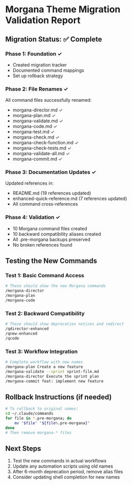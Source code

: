 # Morgana Theme Migration Validation Report

## Migration Status: ✅ Complete

### Phase 1: Foundation ✓

- Created migration tracker
- Documented command mappings
- Set up rollback strategy

### Phase 2: File Renames ✓

All command files successfully renamed:

- morgana-director.md ✓
- morgana-plan.md ✓
- morgana-validate.md ✓
- morgana-code.md ✓
- morgana-test.md ✓
- morgana-check.md ✓
- morgana-check-function.md ✓
- morgana-check-tests.md ✓
- morgana-validate-all.md ✓
- morgana-commit.md ✓

### Phase 3: Documentation Updates ✓

Updated references in:

- README.md (19 references updated)
- enhanced-quick-reference.md (7 references updated)
- All command cross-references

### Phase 4: Validation ✓

- 10 Morgana command files created
- 10 backward compatibility aliases created
- All .pre-morgana backups preserved
- No broken references found

## Testing the New Commands

### Test 1: Basic Command Access

```bash
# These should show the new Morgana commands
/morgana-director
/morgana-plan
/morgana-code
```

### Test 2: Backward Compatibility

```bash
# These should show deprecation notices and redirect
/qdirector-enhanced
/qnew-enhanced
/qcode
```

### Test 3: Workflow Integration

```bash
# Complete workflow with new names
/morgana-plan Create a new feature
/morgana-validate --sprint sprint-file.md
/morgana-director Execute the sprint plan
/morgana-commit feat: implement new feature
```

## Rollback Instructions (if needed)

```bash
# To rollback to original names:
cd ~/.claude/commands
for file in *.pre-morgana; do
    mv "$file" "${file%.pre-morgana}"
done
# Then remove morgana-* files
```

## Next Steps

1. Test the new commands in actual workflows
2. Update any automation scripts using old names
3. After 6-month deprecation period, remove alias files
4. Consider updating shell completion for new names
